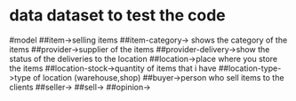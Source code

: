 # data dataset to test the code
#model
##item->selling items
##item-category-> shows the category of the items
##provider->supplier of the items
##provider-delivery->show the status of the deliveries to the location
##location->place where you store the items
##location-stock->quantity of items that i have
##location-type->type of location (warehouse,shop)
##buyer->person who sell items to the clients
##seller->
##sell->
##opinion->
